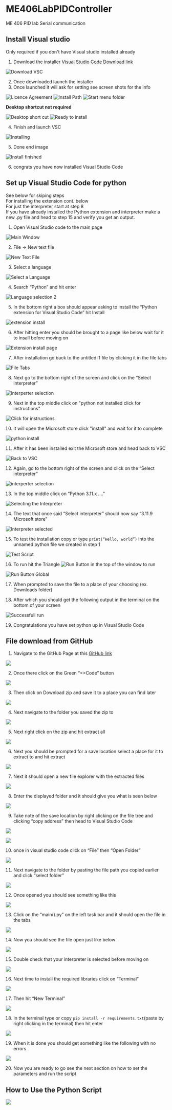 # ME406LabPIDController
ME 406 PID lab Serial communication


## Install Visual studio
Only required if you don't have Visual studio installed already

1.	Download the installer [Visual Studio Code Download link](https://code.visualstudio.com/Download)

![Download VSC](/Python%20PID%20Control%20Screenshots/IVS_0_Download%20VSC.jpg "Download VSC")

2.	Once downloaded launch the installer
3.	Once launched it will ask for setting see screen shots for the info

![Licence Agreement](/Python%20PID%20Control%20Screenshots/IVS_1_LicenceAgreemanet.png "Licence Agreement")
![Install Path](/Python%20PID%20Control%20Screenshots/IVS_2_Select%20install%20Path.png "install path")
![Start menu folder](/Python%20PID%20Control%20Screenshots/IVS_3_Select%20start%20menue%20folder.png "Start menu folder")

**Desktop shortcut not required**

![Desktop short cut](/Python%20PID%20Control%20Screenshots/IVS_4_creat%20desktop%20icon.png "Desktop shortcut")
![Ready to install](/Python%20PID%20Control%20Screenshots/IVS_5_ready%20to%20install.png "Ready to install")

4.	Finish and launch VSC

![Installing](/Python%20PID%20Control%20Screenshots/IVS_6_Installing.png "Installing")

5.	Done end image

![Install finished](/Python%20PID%20Control%20Screenshots/IVS_7_VSC%20installed%20finish.jpg "Install finished")

6. congrats you have now installed  Visual Studio Code


## Set up Visual Studio Code for python
   See below for skiping steps  
   For installing the extension cont. below  
   For just the interpreter start at step 8  
   If you have already installed the Python extension and interpreter make a new .py file and head to step 15 and verify you get an output.


1.	Open Visual Studio code to the main page

![Main Window](/Python%20PID%20Control%20Screenshots/SUVS_1_Main%20window.png "Main Window")

2.	File -> New text file

![New Text File](/Python%20PID%20Control%20Screenshots/SUVS_2_newtextfile.png "New Text File")

3.	Select a language

![Select a Language](/Python%20PID%20Control%20Screenshots/SUVS_2A_LanguageSelection.png "Select a Language")

4.	Search “Python” and hit enter

![Language selection 2](/Python%20PID%20Control%20Screenshots/SUVS_2b_LanguageSelection.png "Language selection 2")

5.	In the bottom right a box should appear asking to install the “Python extension for Visual Studio Code” hit Install

![extension install](/Python%20PID%20Control%20Screenshots/SUVS_3_install%20python%20extension.png "extension install")

6.	After hitting enter you should be brought to a page like below wait for it to insall before moving on

![Extension install page](/Python%20PID%20Control%20Screenshots/SUVS_4_click%20to%20the%20untitiled%20tab.png "Extension install page")

7.	After installation go back to the untitled-1 file by clicking it in the file tabs

![File Tabs](/Python%20PID%20Control%20Screenshots/SUVS_4b_click%20to%20the%20untitiled%20tab.png "File Tabs")

8.	Next go to the bottom right of the screen and click on the “Select interpreter”

![interperter selection](/Python%20PID%20Control%20Screenshots/SUVS_5b_interpreterselection.png "interperter selection")

9.	Next in the top middle click on "python not installed click for instructions"

![Click for instructions](/Python%20PID%20Control%20Screenshots/SUVS_6_python%20click%20for%20instructions.jpg "Click for instructions")

10.	It will open the Microsoft store click "install" and wait for it to complete

![python install](/Python%20PID%20Control%20Screenshots/(13)%20Python%20Install.jpg "python install")

11.	After it has been installed exit the Microsoft store and head back to VSC

![Back to VSC](/Python%20PID%20Control%20Screenshots/SUVS_6a_back%20to%20VSC.png "Back to VSC")

12.	Again, go to the bottom right of the screen and click on the “Select interpreter”

![interperter selection](/Python%20PID%20Control%20Screenshots/SUVS_5b_interpreterselection.png "interperter selection")

13.	In the top middle click on “Python 3.11.x …."

![Selecting the Interpreter](/Python%20PID%20Control%20Screenshots/SUVS_6_after%20python%20instalation.png "Selecting the Interpreter")

14.	The text that once said “Select interpreter” should now say “3.11.9 Microsoft store”

![Interpreter selected](/Python%20PID%20Control%20Screenshots/SUVS_8_interpreter%20selected.png "Interpreter selected")

15.	To test the installation copy or type ```print(“Hello, world”)``` into the unnamed python file we created in step 1

![Test Script](/Python%20PID%20Control%20Screenshots/SUVS_9_test%20script.png "Test Script")

16.	To run hit the Triangle  ![Run Button](/Python%20PID%20Control%20Screenshots/SUVS_10_run%20button.png "Run Button")   in the top of the window to run

![Run Button Global](/Python%20PID%20Control%20Screenshots/SUVS_10b_runbutton%20location.png "Run Button Global")

17.	When prompted to save the file to a place of your choosing (ex. Downloads folder)

18.	After which you should get the following output in the terminal on the bottom of your screen

![Successfull run](/Python%20PID%20Control%20Screenshots/SUVS_11_output%20of%20sucessfull%20run.png "Sucessfull Run")

19.	Congratulations you have set python up in Visual Studio Code


## File download from GitHub

1.	Navigate to the GitHub Page at this [GitHub link](https://github.com/Engineerboy02/ME406LabPIDController/tree/main?tab=readme-ov-file#set-up-vsc-for-python)

![](/Python%20PID%20Control%20Screenshots/FDFGH_1_navigate%20to%20the%20git%20hub%20page.png "")

2.	Once there click on the Green “<>Code” button

![](/Python%20PID%20Control%20Screenshots/FDFGH_2_click%20on%20the%20green%20Button.png "")

3.	Then click on Download zip and save it to a place you can find later

![](/Python%20PID%20Control%20Screenshots/FDFGH_3_click%20on%20download%20zip.png "")

4.	Next navigate to the folder you saved the zip to

![](/Python%20PID%20Control%20Screenshots/FDFGH_4_navigate%20to%20the%20save%20folder.png "")

5.	Next right click on the zip and hit extract all 

![](/Python%20PID%20Control%20Screenshots/FDFGH_5_Extract%20zip.png "")

6.	Next you should be prompted for a save location select a place for it to extract to and hit extract

![](/Python%20PID%20Control%20Screenshots/FDFGH_6_exctract%20location.png "")

7.	Next it should open a new file explorer with the extracted files

![](/Python%20PID%20Control%20Screenshots/FDFGH_7_exctract%20location%20in%20FEX.png "")

8.	Enter the displayed folder and it should give you what is seen below

![](/Python%20PID%20Control%20Screenshots/FDFGH_8A_VSC%20Home%20page.png "")

9.	Take note of the save location by right clicking on the file tree and clicking “copy address” then head to Visual Studio Code

![](/Python%20PID%20Control%20Screenshots/FDFGH_9b_save%20location.png "")

![](/Python%20PID%20Control%20Screenshots/FDFGH_8_VSC%20Home%20page.png "")

10.	once in visual studio code click on “File” then “Open Folder”

![](/Python%20PID%20Control%20Screenshots/FDFGH_10_VSC%20navigat%20to%20folder%20path.png "")

11.	Next navigate to the folder by pasting the file path you copied earlier and click “select folder”

![](/Python%20PID%20Control%20Screenshots/FDFGH_11_VSC%20navigat%20to%20folder%20path.png "")

12.	Once opened you should see something like this

![](/Python%20PID%20Control%20Screenshots/FDFGH_12_VSC%20something%20like%20this.png "")

13.	Click on the “main().py” on the left task bar and it should open the file in the tabs

![](/Python%20PID%20Control%20Screenshots/FDFGH_13_VSC%20something%20like%20this.png "")

14.	Now you should see the file open just like below

![](/Python%20PID%20Control%20Screenshots/FDFGH_14_VSC%20something%20like%20this%20opened.png "")

15.	Double check that your interpreter is selected before moving on

![](/Python%20PID%20Control%20Screenshots/FDFGH_15_VSC%20correct%20interpreter.png "")

16.	Next time to install the required libraries click on “Terminal”

![](/Python%20PID%20Control%20Screenshots/FDFGH_16_VSC%20terminal.png "")

17.	Then hit “New Terminal”

![](/Python%20PID%20Control%20Screenshots/FDFGH_17_VSC%20new%20terminal.png "")

18.	In the terminal type or copy ```pip install -r requirements.txt```(paste by right clicking in the terminal) then hit enter

![](/Python%20PID%20Control%20Screenshots/FDFGH_18_VSC%20screen%20with%20terminal.png "")

19.	When it is done you should get something like the following with no errors

![](/Python%20PID%20Control%20Screenshots/FDFGH_19_VSC%20pip%20install%20command.png "")

20.	Now you are ready to go see the next section on how to set the parameters and run the script


## How to Use the Python Script
![](/Python%20PID%20Control%20Screenshots "")
